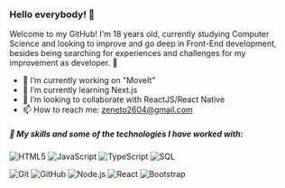 ### Hello everybody! 👋

Welcome to my GitHub! I'm 18 years old, currently studying Computer Science and looking to improve and go deep in Front-End development, 
besides being searching for experiences and challenges for my improvement as developer. 🚀

- 🔭 I’m currently working on "MoveIt"
- 🌱 I’m currently learning Next.js
- 👯 I’m looking to collaborate with ReactJS/React Native
- 📫 How to reach me: zeneto2604@gmail.com

#####  📜 My skills and some of the technologies I have worked with:

![HTML5](https://img.shields.io/badge/-HTML5-000000?style=flat&logo=html5)
![JavaScript](https://img.shields.io/badge/-JavaScript-000000?style=flat&logo=javascript)
![TypeScript](https://img.shields.io/badge/-TypeScript-000000?style=flat&logo=typescript)
![SQL](https://img.shields.io/badge/-SQL-000000?style=flat&logo=postgresql)

![Git](https://img.shields.io/badge/-Git-222222?style=flat&logo=git&logoColor=F05032)
![GitHub](https://img.shields.io/badge/-GitHub-222222?style=flat&logo=github&logoColor=181717)
![Node.js](https://img.shields.io/badge/-Node.js-222222?style=flat&logo=node.js&logoColor=339933)
![React](https://img.shields.io/badge/-React-222222?style=flat&logo=React&logoColor=61DAFB) ![Bootstrap](https://img.shields.io/badge/-Bootstrap-333333?style=flat&logo=bootstrap&logoColor=563D7C)
